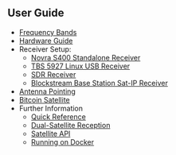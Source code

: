 ## User Guide

- [Frequency Bands](frequency.md)
- [Hardware Guide](hardware.md)
- Receiver Setup:
    - [Novra S400 Standalone Receiver](s400.md)
    - [TBS 5927 Linux USB Receiver](tbs.md)
    - [SDR Receiver](sdr.md)
    - [Blockstream Base Station Sat-IP Receiver](sat-ip.md)
- [Antenna Pointing](antenna-pointing.md)
- [Bitcoin Satellite](bitcoin.md)
- Further Information
  - [Quick Reference](quick-reference.md)
  - [Dual-Satellite Reception](dual-satellite.md)
  - [Satellite API](api.md)
  - [Running on Docker](docker.md)
